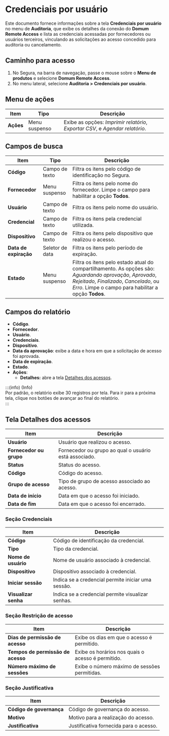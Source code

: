 # Credenciais por usuário

Este documento fornece informações sobre a tela **Credenciais por usuário** no menu de **Auditoria**, que exibe os detalhes da conexão do **Domum Remote Access** e lista as credenciais acessadas por fornecedores ou usuários terceiros, vinculando as solicitações ao acesso concedido para auditoria ou cancelamento.

## Caminho para acesso

1. No Segura, na barra de navegação, passe o mouse sobre o **Menu de produtos** e selecione **Domum Remote Access**.  
2. No menu lateral, selecione **Auditoria \> Credenciais por usuário**.

## Menu de ações

| Item | Tipo | Descrição |
| ----- | ----- | ----- |
| **Ações** | Menu suspenso | Exibe as opções: *Imprimir relatório*, *Exportar CSV*, e *Agendar relatório*. |

## Campos de busca

| Item | Tipo | Descrição |
| ----- | ----- | ----- |
| **Código** | Campo de texto | Filtra os itens pelo código de identificação no Segura. |
| **Fornecedor** | Menu suspenso | Filtra os itens pelo nome do fornecedor. Limpe o campo para habilitar a opção **Todos**. |
| **Usuário** | Campo de texto | Filtra os itens pelo nome do usuário. |
| **Credencial** | Campo de texto | Filtra os itens pela credencial utilizada. |
| **Dispositivo** | Campo de texto | Filtra os itens pelo dispositivo que realizou o acesso. |
| **Data de expiração** | Seletor de data | Filtra os itens pelo período de expiração. |
| **Estado** | Menu suspenso | Filtra os itens pelo estado atual do compartilhamento. As opções são: *Aguardando aprovação*, *Aprovado*, *Rejeitado*, *Finalizado*, *Cancelado*, ou *Erro*.  Limpe o campo para habilitar a opção **Todos**. |

## Campos do relatório

- **Código**.  
- **Fornecedor**.  
- **Usuário**.  
- **Credenciais**.  
- **Dispositivo**.  
- **Data da aprovação**: exibe a data e hora em que a solicitação de acesso foi aprovada.  
- **Data de expiração**.  
- **Estado**.  
- **Ações**:  
    - **Detalhes:** abre a tela [Detalhes dos acessos](/v4/docs/pt/domum-credentials-by-users-report#tela-detalhes-dos-acessos).
    
:::(info) (Info)  
Por padrão, o relatório exibe 30 registros por tela. Para ir para a próxima tela, clique nos botões de avançar ao final do relatório.  
:::

## Tela Detalhes dos acessos

| Item | Descrição |
| ----- | ----- |
| **Usuário** | Usuário que realizou o acesso. |
| **Fornecedor ou grupo** | Fornecedor ou grupo ao qual o usuário está associado. |
| **Status** | Status do acesso. |
| **Código** | Código do acesso. |
| **Grupo de acesso** | Tipo de grupo de acesso associado ao acesso. |
| **Data de início** | Data em que o acesso foi iniciado. |
| **Data de fim** | Data em que o acesso foi encerrado. |

### Seção Credenciais

| Item | Descrição |
| ----- | ----- |
| **Código** | Código de identificação da credencial. |
| **Tipo** | Tipo da credencial. |
| **Nome de usuário** | Nome de usuário associado à credencial. |
| **Dispositivo** | Dispositivo associado à credencial. |
| **Iniciar sessão** | Indica se a credencial permite iniciar uma sessão. |
| **Visualizar senha** | Indica se a credencial permite visualizar senhas. |

### Seção Restrição de acesso

| Item | Descrição |
| ----- | ----- |
| **Dias de permissão de acesso** | Exibe os dias em que o acesso é permitido. |
| **Tempos de permissão de acesso** | Exibe os horários nos quais o acesso é permitido. |
| **Número máximo de sessões** | Exibe o número máximo de sessões permitidas. |

### Seção Justificativa

| Item | Descrição |
| ----- | ----- |
| **Código de governança** | Código de governança do acesso. |
| **Motivo** | Motivo para a realização do acesso. |
| **Justificativa** | Justificativa fornecida para o acesso. |